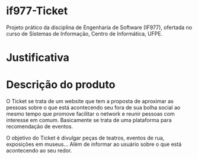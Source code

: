 # if977-Ticket 

Projeto prático da disciplina de Engenharia de Software (IF977), ofertada no curso de Sistemas de Informação, Centro de Informática, UFPE.

# Justificativa

# Descrição do produto

O Ticket se trata de um website que tem a proposta de aproximar as pessoas sobre o que está acontecendo seu fora de sua bolha social ao mesmo tempo que promove facilitar o network e reunir pessoas com interesse em comum. Basicamente se trata de uma plataforma para recomendação de eventos.

O objetivo do Ticket é divulgar peças de teatros, eventos de rua, exposições em museus... Além de informar ao usuário sobre o que está acontecendo ao seu redor.
